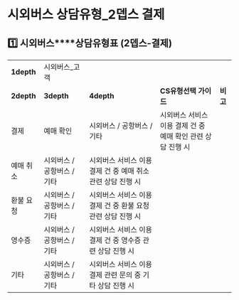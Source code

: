 # 시외버스 상담유형_2뎁스 결제

**1️⃣ 시외버스****상담유형표 (2뎁스-결제)**
------------------------------

|  |  |  |  |  |
| --- | --- | --- | --- | --- |
| **1depth** | 시외버스\_고객 | | | |
| **2depth** | **3depth** | **4depth** | **CS유형선택 가이드** | **비고** |
| 결제 | 예매 확인 | 시외버스 / 공항버스 / 기타 | 시외버스 서비스 이용 결제 건 중 예매 확인 관련 상담 진행 시 |  |
| 예매 취소 | 시외버스 / 공항버스 / 기타 | 시외버스 서비스 이용 결제 건 중 예매 취소 관련 상담 진행 시 |  |
| 환불 요청 | 시외버스 / 공항버스 / 기타 | 시외버스 서비스 이용 결제 건 중 환불 요청 관련 상담 진행 시 |  |
| 영수증 | 시외버스 / 공항버스 / 기타 | 시외버스 서비스 이용 결제 건 중 영수증 관련 상담 진행 시 |  |
| 기타 | 시외버스 / 공항버스 / 기타 | 시외버스 서비스 이용 결제 관련 문의 중 기타 상담 진행 시 |  |